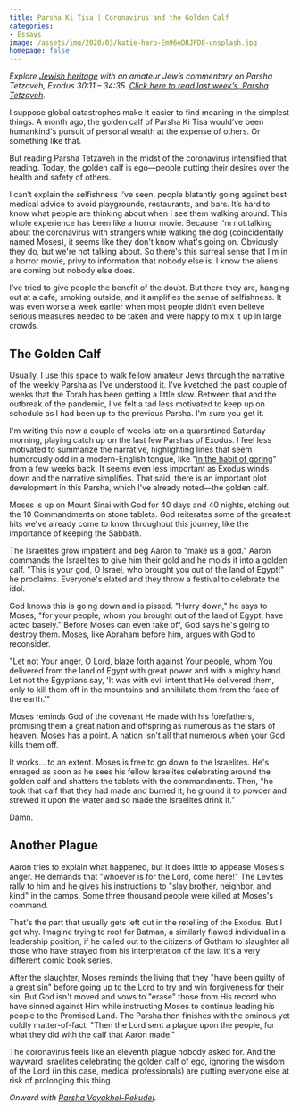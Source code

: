 ```yaml
---
title: Parsha Ki Tisa | Coronavirus and the Golden Calf
categories:
- Essays
image: /assets/img/2020/03/katie-harp-Em96eDRJPD8-unsplash.jpg
homepage: false
---
```



_Explore [Jewish heritage](https://withoutapath.com/jewish-heritage/) with an amateur Jew’s commentary on Parsha Tetzaveh, Exodus 30:11 – 34:35. [Click here to read last week’s, Parsha Tetzaveh](https://withoutapath.com/parsha-tetzaveh/)._

I suppose global catastrophes make it easier to find meaning in the simplest things. A month ago, the golden calf of Parsha Ki Tisa would’ve been humankind's pursuit of personal wealth at the expense of others. Or something like that.

But reading Parsha Tetzaveh in the midst of the coronavirus intensified that reading. Today, the golden calf is ego––people putting their desires over the health and safety of others. 

<!-- more -->

I can’t explain the selfishness I’ve seen, people blatantly going against best medical advice to avoid playgrounds, restaurants, and bars. It’s hard to know what people are thinking about when I see them walking around. This whole experience has been like a horror movie. Because I'm not talking about the coronavirus with strangers while walking the dog (coincidentally named Moses), it seems like they don't know what's going on. Obviously they do, but we're not talking about. So there's this surreal sense that I'm in a horror movie, privy to information that nobody else is. I know the aliens are coming but nobody else does. 

I’ve tried to give people the benefit of the doubt. But there they are, hanging out at a cafe, smoking outside, and it amplifies the sense of selfishness. It was even worse a week earlier when most people didn’t even believe serious measures needed to be taken and were happy to mix it up in large crowds.

## The Golden Calf

Usually, I use this space to walk fellow amateur Jews through the narrative of the weekly Parsha as I've understood it. I've kvetched the past couple of weeks that the Torah has been getting a little slow. Between that and the outbreak of the pandemic, I've felt a tad less motivated to keep up on schedule as I had been up to the previous Parsha. I'm sure you get it.

I'm writing this now a couple of weeks late on a quarantined Saturday morning, playing catch up on the last few Parshas of Exodus. I feel less motivated to summarize the narrative, highlighting lines that seem humorously odd in a modern-English tongue, like "[in the habit of goring](https://withoutapath.com/parsha-mishpatim/)" from a few weeks back. It seems even less important as Exodus winds down and the narrative simplifies. That said, there is an important plot development in this Parsha, which I've already noted––the golden calf.

Moses is up on Mount Sinai with God for 40 days and 40 nights, etching out the 10 Commandments on stone tablets. God reiterates some of the greatest hits we've already come to know throughout this journey, like the importance of keeping the Sabbath. 

The Israelites grow impatient and beg Aaron to "make us a god." Aaron commands the Israelites to give him their gold and he molds it into a golden calf. "This is your god, O Israel, who brought you out of the land of Egypt!" he proclaims. Everyone's elated and they throw a festival to celebrate the idol.

God knows this is going down and is pissed. "Hurry down," he says to Moses, "for your people, whom you brought out of the land of Egypt, have acted basely." Before Moses can even take off, God says he's going to destroy them. Moses, like Abraham before him, argues with God to reconsider.

"Let not Your anger, O Lord, blaze forth against Your people, whom You delivered from the land of Egypt with great power and with a mighty hand. Let not the Egyptians say, 'It was with evil intent that He delivered them, only to kill them off in the mountains and annihilate them from the face of the earth.'"

Moses reminds God of the covenant He made with his forefathers, promising them a great nation and offspring as numerous as the stars of heaven. Moses has a point. A nation isn't all that numerous when your God kills them off.

It works... to an extent. Moses is free to go down to the Israelites. He's enraged as soon as he sees his fellow Israelites celebrating around the golden calf and shatters the tablets with the commandments. Then, "he took that calf that they had made and burned it; he ground it to powder and strewed it upon the water and so made the Israelites drink it."

Damn.

## Another Plague

Aaron tries to explain what happened, but it does little to appease Moses's anger. He demands that "whoever is for the Lord, come here!" The Levites rally to him and he gives his instructions to "slay brother, neighbor, and kind" in the camps. Some three thousand people were killed at Moses's command. 

That's the part that usually gets left out in the retelling of the Exodus. But I get why. Imagine trying to root for Batman, a similarly flawed individual in a leadership position, if he called out to the citizens of Gotham to slaughter all those who have strayed from his interpretation of the law. It's a very different comic book series.

After the slaughter, Moses reminds the living that they "have been guilty of a great sin" before going up to the Lord to try and win forgiveness for their sin. But God isn't moved and vows to "erase" those from His record who have sinned against Him while instructing Moses to continue leading his people to the Promised Land. The Parsha then finishes with the ominous yet coldly matter-of-fact: "Then the Lord sent a plague upon the people, for what they did with the calf that Aaron made."

The coronavirus feels like an eleventh plague nobody asked for. And the wayward Israelites celebrating the golden calf of ego, ignoring the wisdom of the Lord (in this case, medical professionals) are putting everyone else at risk of prolonging this thing.

_Onward with [Parsha Vayakhel-Pekudei](https://withoutapath.com/parsha-vayakhel-pekudei/)_.

